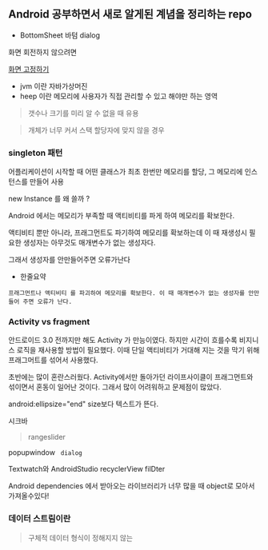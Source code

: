 
## Android 공부하면서 새로 알게된 계념을 정리하는 repo

- BottomSheet 바텀 dialog


화면 회전하지 않으려면

 [화면 고정하기](https://www.crocus.co.kr/1672?category=22652)



- jvm 이란 자바가상머진
- heep 이란 메모리에 사용자가 직접 관리할 수 있고 해야만 하는 영역
> 갯수나 크기를 미리 알 수 없을 때 유용

> 개체가 너무 커서 스택 할당자에 맞지 않을 경우
  
  ### **singleton** 패턴

  어플리케이션이 시작할 때 어떤 클래스가 최초 한번만 메모리를 할당, 그 메모리에 인스턴스를 만들어 사용

  new Instance 를 왜 쓸까 ?

  Android 에서는 메모리가 부족할 때 액티비티를 파게 하여 메모리를 확보한다.

  액티비티 뿐만 아니라, 프래그먼트도 파기하여 메모리를 확보하는데 
  이 때 재생성시 필요한 생성자는 아무것도 매개변수가 없는 생성자다.

   그래서 생성자를 안만들어주면 오류가난다

  - 한줄요약
  ~~~
  프래그먼트나 액티비티 를 파괴하여 메모리를 확보한다. 이 때 매개변수가 없는 생성자를 안만들어 주면 오류가 난다.
  ~~~

  ### Activity vs fragment

  안드로이드 3.0 전까지만 해도 Activity 가 만능이였다. 하지만 시간이 흐를수록 비지니스 로직을 재사용할 방법이 필요했다. 이때 단일 액티비티가 거대해 지는 것을 막기 위해 프래그머트를 섞어서 사용했다.

  초반에는 많이 혼란스러웠다. Activity에서만 돌아가던 라이프사이클이 프래그먼트와 섞이면서 혼동이 일어난 것이다. 그래서 많이 어려워하고 문제점이 많았다.


android:ellipsize="end" size보다 텍스트가 뜬다.
    
시크바
>rangeslider 

popupwindow     ``` dialog```

Textwatch와 AndroidStudio recyclerView filDter

Android dependencies 에서 받아오는 라이브러리가 너무 많을 때 object로 모아서 가져올수있다!

    
### 데이터 스트림이란

> 구체적 데이터 형식이 정해지지 않는